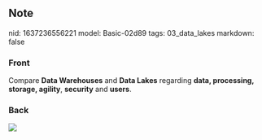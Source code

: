 ## Note
nid: 1637236556221
model: Basic-02d89
tags: 03_data_lakes
markdown: false

### Front
Compare <b>Data Warehouses</b> and <b>Data Lakes</b> regarding
<b>data, processing, storage, agility</b>, <b>security</b> and
<b>users</b>.

### Back
<img src="paste-92edbf540a0a6adb4ec12f2d85ffa51071aaff52.jpg">

